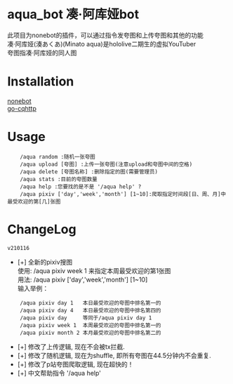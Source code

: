 aqua_bot 凑·阿库娅bot
=========================
此项目为nonebot的插件，可以通过指令发夸图和上传夸图和其他的功能  
凑·阿库娅(湊あくあ)(Minato aqua)是hololive二期生的虚拟YouTuber  
夸图指凑·阿库娅的同人图


Installation
=========================
[nonebot](https://v2.nonebot.dev/)  
[go-cqhttp](https://github.com/Mrs4s/go-cqhttp)

Usage
=========================
```
    /aqua random :随机一张夸图
    /aqua upload [夸图] :上传一张夸图(注意upload和夸图中间的空格)
    /aqua delete [夸图名称] :删除指定的图(需要管理员) 
    /aqua stats :目前的夸图数量 
    /aqua help :您要找的是不是 '/aqua help' ? 
    /aqua pixiv ['day','week','month'] [1~10]:爬取指定时间段[日、周、月]中最受欢迎的第[几]张图
```
ChangeLog
=========================
`v210116`  
* [+] 全新的pixiv搜图  
使用: /aqua pixiv week 1  来指定本周最受欢迎的第1张图   
用法: /aqua pixiv ['day','week','month'] [1~10]  
输入举例： 
``` 
    /aqua pixiv day 1   本日最受欢迎的夸图中排名第一的
    /aqua pixiv day 4   本日最受欢迎的夸图中排名第四的
    /aqua pixiv day     等同于/aqua pixiv day 1
    /aqua pixiv week 1  本周最受欢迎的夸图中排名第一的
    /aqua pixiv month 2 本月最受欢迎的夸图中排名第二的
```
* [+] 修改了上传逻辑, 现在不会被tx拦截.
* [+] 修改了随机逻辑, 现在为shuffle, 即所有夸图在44.5分钟内不会重复.  
* [+] 修改了p站夸图爬取逻辑, 现在超快的！
* [+] 中文帮助指令 '/aqua help'    

